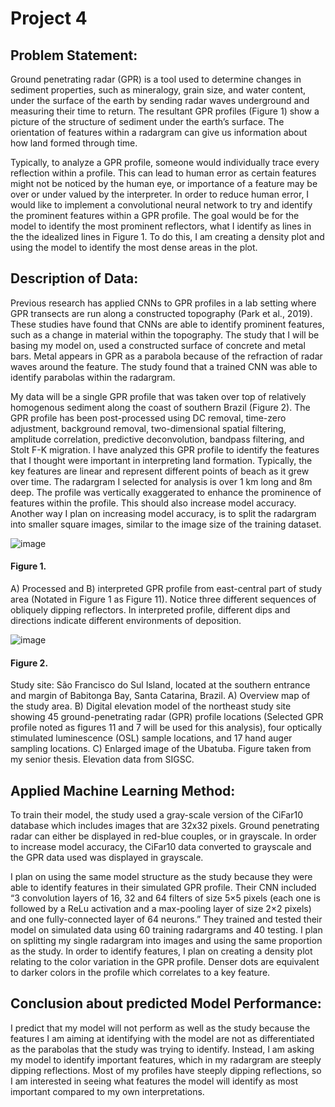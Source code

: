 # Project 4

## Problem Statement:
Ground penetrating radar (GPR) is a tool used to determine changes in sediment properties, such as mineralogy, grain size, and water content, under the surface of the earth by sending radar waves underground and measuring their time to return. The resultant GPR profiles (Figure 1) show a picture of the structure of sediment under the earth’s surface. The orientation of features within a radargram can give us information about how land formed through time.

Typically, to analyze a GPR profile, someone would individually trace every reflection within a profile. This can lead to human error as certain features might not be noticed by the human eye, or importance of a feature may be over or under valued by the interpreter. In order to reduce human error, I would like to implement a convolutional neural network to try and identify the prominent features within a GPR profile. The goal would be for the model to identify the most prominent reflectors, what I identify as lines in the the idealized lines in Figure 1. To do this, I am creating a density plot and using the model to identify the most dense areas in the plot. 


## Description of Data:
Previous research has applied CNNs to GPR profiles in a lab setting where GPR transects are run along a constructed topography (Park et al., 2019). These studies have found that CNNs are able to identify prominent features, such as a change in material within the topography. The study that I will be basing my model on, used a constructed surface of concrete and metal bars. Metal appears in GPR as a parabola because of the refraction of radar waves around the feature. The study found that a trained CNN was able to identify parabolas within the radargram. 

My data will be a single GPR profile that was taken over top of relatively homogenous sediment along the coast of southern Brazil (Figure 2). The GPR profile has been post-processed using DC removal, time-zero adjustment, background removal, two-dimensional spatial filtering, amplitude correlation, predictive deconvolution, bandpass filtering, and Stolt F-K migration. I have analyzed this GPR profile to identify the features that I thought were important in interpreting land formation. Typically, the key features are linear and represent different points of beach as it grew over time. The radargram I selected for analysis is over 1 km long and 8m deep. The profile was vertically exaggerated to enhance the prominence of features within the profile. This should also increase model accuracy. Another way I plan on increasing model accuracy, is to split the radargram into smaller square images, similar to the image size of the training dataset. 

![image](https://user-images.githubusercontent.com/78218309/116883931-266d4f80-abf4-11eb-85da-b2d2080abfda.png)
#### Figure 1. 
A) Processed and B) interpreted GPR profile from east-central part of study area (Notated in Figure 1 as Figure 11). 
Notice three different sequences of obliquely dipping reflectors. In interpreted profile, different dips and directions indicate different environments of deposition.


![image](https://user-images.githubusercontent.com/78218309/116883625-cf677a80-abf3-11eb-8442-e2870f25179c.png)
#### Figure 2.
Study site: São Francisco do Sul Island, located at the southern entrance and margin of Babitonga Bay, Santa Catarina, Brazil. A) Overview map of the study area. B) Digital elevation 
model of the northeast study site showing 45 ground-penetrating radar (GPR) profile locations (Selected GPR profile noted as figures 11 and 7 will be used for this analysis), four optically 
stimulated luminescence (OSL) sample locations, and 17 hand auger sampling locations. C) Enlarged image of the Ubatuba. Figure taken from my senior thesis. Elevation data from SIGSC.

## Applied Machine Learning Method:
To train their model, the study used a gray-scale version of the CiFar10 database which includes images that are 32x32 pixels. Ground penetrating radar can either be displayed in red-blue couples, or in grayscale. In order to increase model accuracy, the CiFar10 data converted to grayscale and the GPR data used was displayed in grayscale. 

I plan on using the same model structure as the study because they were able to identify features in their simulated GPR profile. Their CNN included “3 convolution layers of 16, 32 and 64 filters of size 5×5 pixels (each one is followed by a ReLu activation and a max-pooling layer of size 2×2 pixels) and one fully-connected layer of 64 neurons.” They trained and tested their model on simulated data using 60 training radargrams and 40 testing. I plan on splitting my single radargram into images and using the same proportion as the study. In order to identify features, I plan on creating a density plot relating to the color variation in the GPR profile. Denser dots are equivalent to darker colors in the profile which correlates to a key feature.

## Conclusion about predicted Model Performance:
I predict that my model will not perform as well as the study because the features I am aiming at identifying with the model are not as differentiated as the parabolas that the study was trying to identify. Instead, I am asking my model to identify important features, which in my radargram are steeply dipping reflections. Most of my profiles have steeply dipping reflections, so I am interested in seeing what features the model will identify as most important compared to my own interpretations. 
